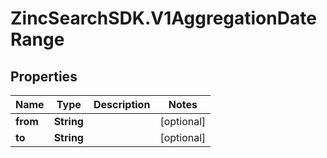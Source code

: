 # ZincSearchSDK.V1AggregationDateRange

## Properties

Name | Type | Description | Notes
------------ | ------------- | ------------- | -------------
**from** | **String** |  | [optional] 
**to** | **String** |  | [optional] 


